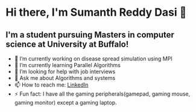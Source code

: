 # Hi there, I'm Sumanth Reddy Dasi 👋

## I'm a student pursuing Masters in computer science at University at Buffalo<your role>!

- 🔭 I’m currently working on <your project> disease spread simulation using MPI
- 🌱 I’m currently learning <your topic> Parallel Algorithms
- 🤔 I’m looking for help with job interviews<your problem>
- 💬 Ask me about Algorithms and systems<your expertise>
- 📫 How to reach me: [LinkedIn](https://www.linkedin.com/in/sumanth-reddy-333ab3150/) <your linkedin url><your contact info>
- ⚡ Fun fact: I have all the gaming peripherals(gamepad, gaming mouse, gaming monitor) except a gaming laptop.









<!--
**sumanth-dnbk/sumanth-dnbk** is a ✨ _special_ ✨ repository because its `README.md` (this file) appears on your GitHub profile.

Here are some ideas to get you started:

- 🔭 I’m currently working on ...
- 🌱 I’m currently learning ...
- 👯 I’m looking to collaborate on ...
- 🤔 I’m looking for help with ...
- 💬 Ask me about ...
- 📫 How to reach me: ...
- 😄 Pronouns: ...
- ⚡ Fun fact: ...
-->
